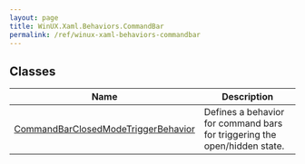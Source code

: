 ```yaml
---
layout: page
title: WinUX.Xaml.Behaviors.CommandBar
permalink: /ref/winux-xaml-behaviors-commandbar
---
```


## Classes

| Name | Description |
|---|---|
| [CommandBarClosedModeTriggerBehavior](winux-xaml-behaviors-commandbar-commandbarclosedmodetriggerbehavior) | Defines a behavior for command bars for triggering the open/hidden state. |